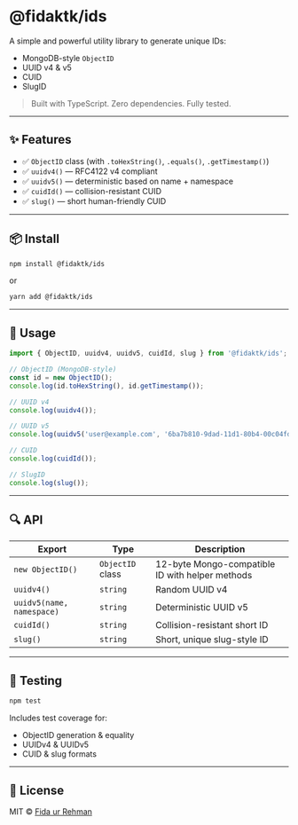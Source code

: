 # @fidaktk/ids

A simple and powerful utility library to generate unique IDs:
- MongoDB-style `ObjectID`
- UUID v4 & v5
- CUID
- SlugID

> Built with TypeScript. Zero dependencies. Fully tested.

---

## ✨ Features

- ✅ `ObjectID` class (with `.toHexString()`, `.equals()`, `.getTimestamp()`)
- ✅ `uuidv4()` — RFC4122 v4 compliant
- ✅ `uuidv5()` — deterministic based on name + namespace
- ✅ `cuidId()` — collision-resistant CUID
- ✅ `slug()` — short human-friendly CUID

---

## 📦 Install

```bash
npm install @fidaktk/ids
```

or

```bash
yarn add @fidaktk/ids
```

---

## 🚀 Usage

```ts
import { ObjectID, uuidv4, uuidv5, cuidId, slug } from '@fidaktk/ids';

// ObjectID (MongoDB-style)
const id = new ObjectID();
console.log(id.toHexString(), id.getTimestamp());

// UUID v4
console.log(uuidv4());

// UUID v5
console.log(uuidv5('user@example.com', '6ba7b810-9dad-11d1-80b4-00c04fd430c8'));

// CUID
console.log(cuidId());

// SlugID
console.log(slug());
```

---

## 🔍 API

| Export         | Type     | Description |
|----------------|----------|-------------|
| `new ObjectID()` | `ObjectID` class | 12-byte Mongo-compatible ID with helper methods |
| `uuidv4()`     | `string` | Random UUID v4 |
| `uuidv5(name, namespace)` | `string` | Deterministic UUID v5 |
| `cuidId()`     | `string` | Collision-resistant short ID |
| `slug()`       | `string` | Short, unique slug-style ID |

---

## 🧪 Testing

```bash
npm test
```

Includes test coverage for:
- ObjectID generation & equality
- UUIDv4 & UUIDv5
- CUID & slug formats

---

## 📄 License

MIT © [Fida ur Rehman](https://github.com/fidaktk)
